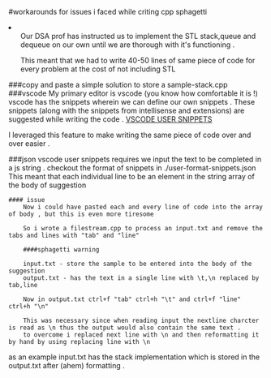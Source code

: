 #workarounds for issues i faced while criting cpp sphagetti

<li>
<ul>Our DSA prof has instructed us to implement the STL stack,queue and dequeue on our own until we are thorough with it's functioning .</ul>
<ul>This meant that we had to write 40-50 lines of same piece of code for every problem at the cost of not including STL</ul>
</li>
###copy and paste 
    a simple solution to store a sample-stack.cpp 
###vscode
 My primary editor is vscode  (you know how comfortable it is !)
    vscode has the snippets wherein we can define our own snippets .
    These snippets (along with the snippets from intellisense and extensions) are suggested while writing the code .
    <a href="https://code.visualstudio.com/docs/editor/userdefinedsnippets">VSCODE USER SNIPPETS </a>

I leveraged this feature to make writing the same piece of code over and over easier .

###json
    vscode user snippets requires we input the text to be completed in a js string .
    checkout the format of snippets in ./user-format-snippets.json
    This meant that each individual line to be an element in the string array of the body of suggestion

    #### issue
        Now i could have pasted each and every line of code into the array of body , but this is even more tiresome 

        So i wrote a filestream.cpp to process an input.txt and remove the tabs and lines with "tab" and "line"

        ####sphagetti warning 

        input.txt - store the sample to be entered into the body of the suggestion
        output.txt - has the text in a single line with \t,\n replaced by tab,line 

        Now in output.txt ctrl+f "tab" ctrl+h "\t" and ctrl+f "line" ctrl+h "\n"

        This was necessary since when reading input the nextline charcter is read as \n thus the output would also contain the same text .
        to overcome i replaced next line with \n and then reformatting it by hand by using replacing line with \n 


as an example input.txt has the stack implementation which is stored in the output.txt after (ahem) formatting .